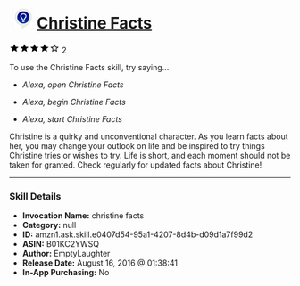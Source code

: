 # &nbsp;<img src="skill_icon" alt="Christine Facts icon" width="36"> [Christine Facts](http://alexa.amazon.com/#skills/amzn1.ask.skill.e0407d54-95a1-4207-8d4b-d09d1a7f99d2)
![4 stars](../../images/ic_star_black_18dp_1x.png)![4 stars](../../images/ic_star_black_18dp_1x.png)![4 stars](../../images/ic_star_black_18dp_1x.png)![4 stars](../../images/ic_star_black_18dp_1x.png)![4 stars](../../images/ic_star_border_black_18dp_1x.png) 2

To use the Christine Facts skill, try saying...

* *Alexa, open Christine Facts*

* *Alexa, begin Christine Facts*

* *Alexa, start Christine Facts*

Christine is a quirky and unconventional character. As you learn facts about her, you may change your outlook on life and be inspired to try things Christine tries or wishes to try. Life is short, and each moment should not be taken for granted. Check regularly for updated facts about Christine!

***

### Skill Details

* **Invocation Name:** christine facts
* **Category:** null
* **ID:** amzn1.ask.skill.e0407d54-95a1-4207-8d4b-d09d1a7f99d2
* **ASIN:** B01KC2YWSQ
* **Author:** EmptyLaughter
* **Release Date:** August 16, 2016 @ 01:38:41
* **In-App Purchasing:** No
